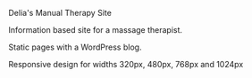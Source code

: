 Delia's Manual Therapy Site

Information based site for a massage therapist.

Static pages with a WordPress blog. 

Responsive design for widths 320px, 480px, 768px and 1024px 